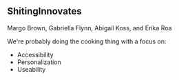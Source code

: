 ## ShitingInnovates
Margo Brown, Gabriella Flynn, Abigail Koss, and Erika Roa

We're probably doing the cooking thing with a focus on:
- Accessibility
- Personalization
- Useability

